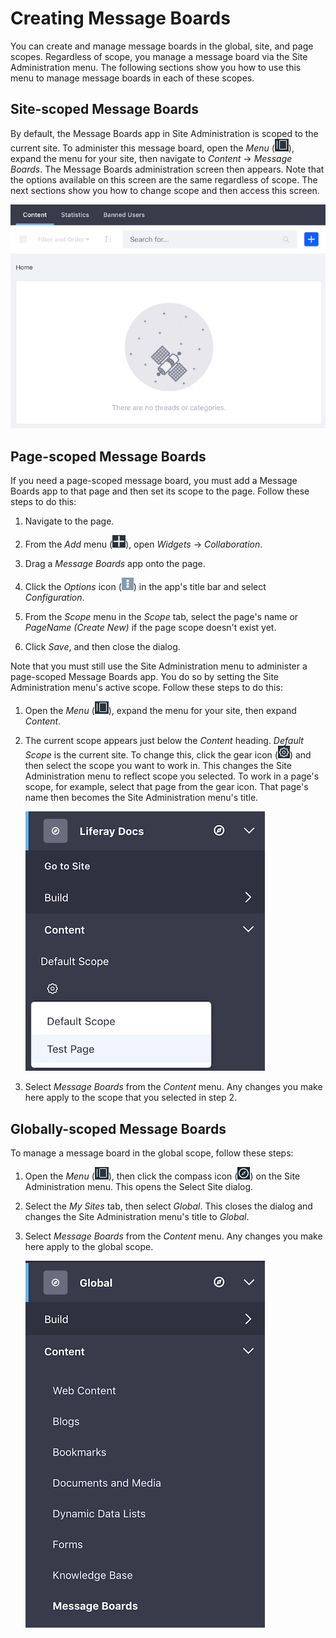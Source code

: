 # Creating Message Boards

You can create and manage message boards in the global, site, and page scopes. 
Regardless of scope, you manage a message board via the Site Administration 
menu. The following sections show you how to use this menu to manage message 
boards in each of these scopes. 

## Site-scoped Message Boards

By default, the Message Boards app in Site Administration is scoped to the 
current site. To administer this message board, open the *Menu* 
(![Menu](../../../../images/icon-menu.png)), expand the menu for your site, then 
navigate to *Content* &rarr; *Message Boards*. The Message Boards administration 
screen then appears. Note that the options available on this screen are the same 
regardless of scope. The next sections show you how to change scope and then 
access this screen. 

![Figure 1: A Message Board instance starts empty, ready for you to configure for your purposes.](../../../../images/message-boards-administration.png)

## Page-scoped Message Boards

If you need a page-scoped message board, you must add a Message Boards app to 
that page and then set its scope to the page. Follow these steps to do this: 

1.  Navigate to the page. 

2.  From the *Add* menu 
    (![Add](../../../../images/icon-add-app.png)), open *Widgets* &rarr; 
    *Collaboration*. 

3.  Drag a *Message Boards* app onto the page. 

4.  Click the *Options* icon 
    (![Options](../../../../images/icon-app-options.png)) in the app's title bar 
    and select *Configuration*.

5.  From the *Scope* menu in the *Scope* tab, select the page's name or 
    *PageName (Create New)* if the page scope doesn't exist yet. 

6.  Click *Save*, and then close the dialog. 

Note that you must still use the Site Administration menu to administer a 
page-scoped Message Boards app. You do so by setting the Site Administration 
menu's active scope. Follow these steps to do this: 

1.  Open the *Menu*
    (![Menu](../../../../images/icon-menu.png)), expand the menu for your site, 
    then expand *Content*. 

2.  The current scope appears just below the *Content* heading. *Default Scope* 
    is the current site. To change this, click the gear icon 
    (![Gear](../../../../images/icon-control-menu-gear.png)) and then select the 
    scope you want to work in. This changes the Site Administration menu to 
    reflect scope you selected. To work in a page's scope, for example, select 
    that page from the gear icon. That page's name then becomes the Site 
    Administration menu's title. 

    ![Figure 2: Select the page's scope under the *Content* menu in Site Administration.](../../../../images/mb-site-admin-scope.png)

3.  Select *Message Boards* from the *Content* menu. Any changes you make here 
    apply to the scope that you selected in step 2. 

## Globally-scoped Message Boards

To manage a message board in the global scope, follow these steps:

1.  Open the *Menu* 
    (![Menu](../../../../images/icon-menu.png)), then click the compass icon 
    (![Compass](../../../../images/icon-compass.png)) on the Site Administration 
    menu. This opens the Select Site dialog. 

2.  Select the *My Sites* tab, then select *Global*. This closes the dialog and 
    changes the Site Administration menu's title to *Global*. 

3.  Select *Message Boards* from the *Content* menu. Any changes you make here 
    apply to the global scope. 

    ![Figure 3: After changing to the global scope, select *Message Boards* from the *Content* menu in Site Administration.](../../../../images/mb-global-scope.png)

